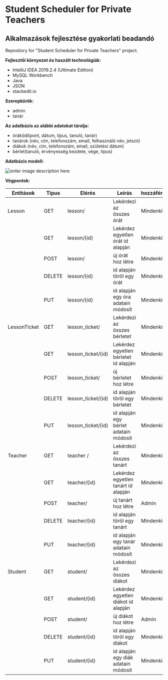 # Student Scheduler for Private Teachers
## Alkalmazások fejlesztése gyakorlati beadandó
Repository for "Student Scheduler for Private Teachers" project.

**Fejlesztői környezet és haszált technológiák:**

 - IntelliJ IDEA 2019.2.4 (Ultimate Edition)
 - MySQL Workbench
 - Java
 - JSON
 - stackedit.io

**Szerepkörök:**
 - admin
 - tanár
 
**Az adatbázis az alábbi adatokat tárolja:**
 - órák(időpont, dátum, típus, tanuló, tanár)
 - tanárok (név, cím, telefonszám, email, felhasználó név, jelszó)
 - diákok (név, cím, telefonszám, email, születési dátum)
 - bérlet(tanuló, érvényesség kezdete, vége, típus)
 
 **Adatbázis modell:**
 
![enter image description here](https://lh3.googleusercontent.com/J4bcXX3JxVZtvW8YNG6ls68m1axPWMoKbXod3xJFyoSgybjSaYoUOCq1s_ZP4rv4e9p3TxJDFaHt-CrUT9QRuV6HybkBVFxWW46Wd0fmVF1aakGRVILJLcDYC2JEDuizOimv_8qiR-DGusoPQS732KBOaLPl9BNjj6Xk6pFqlO6bTi6vzQ-fQ5f8TWCI7Zq_YLcPSgQ-5vBrZRJdlumZVmyJ3lYfjezJT9cA8arQGdtfpu5n2DTENZISkbf7A0xSyXWH3soEh8mv-X8zEATl1KxnGr8tlXq6MP15vIIG08G5khw43CBzZMI4SlNr-3VZkndjLYEa3zVGEAZiCaf34aIBYv8-BLN8OO7mrw02HmtdJnWFSKn5sHwDFCLo_FBtJt5T8VO4I6N8P762Yt4kZjFaHAv3Qtc5OYZevC6Y0sHoA6vbPd4FFsCzhVSTQR0aR2wvNla1q3ZdzMZGhLIfl5pJRxfU6SvY8b34d-veFGSmIw55j4wZQZwwu7c2yc93qOVLpKO5grVje-cqs6yBxjFRGKx2eVMe71vcJjJcXEErePjp1kgXH2ejfh-5wxUTlrPq-RrS3S2GAxiCopMB8Ckja4ByXaW2VNnSaCA_U0J00nkziDbCWwp_mEZnVt9Xh7tYrbY8ccGFyLZQWe1SfKFBaBy9-KUePykxUr1v8fFrk0YaEiK6RTs=w1263-h801-no)

**Végpontok:**

| Entitások | Típus | Elérés | Leírás | hozzáférés | 
| -| -| -|-|-|
|Lesson | GET | lesson/ | Lekérdezi az összes órát | Mindenki| 
| | GET | lesson/{id} | Lekérdez egyetlen órát id alapján | Mindenki| 
|| POST| lesson/ | új órát hoz létre| Mindenki|
| | DELETE| lesson/{id} | id alapján töröl egy órát | Mindenki|
| | PUT| lesson/{id} | id alapján egy óra adatain módosít | Mindenki|
|LessonTicket | GET | lesson_ticket/ | Lekérdezi az összes bérletet | Mindenki| 
| | GET | lesson_ticket/{id} | Lekérdez egyetlen bérletet id alapján | Mindenki| 
|| POST| lesson_ticket/ | új bérletet hoz létre|Mindenki|
| | DELETE| lesson_ticket/{id} | id alapján töröl egy bérletet | Mindenki|
| | PUT| lesson_ticket/{id} | id alapján egy bérlet adatain módosít | Mindenki|
|Teacher | GET | teacher / | Lekérdezi az összes tanárt | Mindenki| 
| | GET | teacher/{id} | Lekérdez egyetlen tanárt id alapján | Mindenki| 
|| POST| teacher/ | új tanárt hoz létre| Admin|
| | DELETE| teacher/{id} | id alapján töröl egy tanárt | Mindenki|
| | PUT| teacher/{id} | id alapján egy tanár adatain módosít | Mindenki|
|Student | GET | student/ | Lekérdezi az összes diákot | Mindenki| 
| | GET | student/{id} | Lekérdez egyetlen diákot id alapján | Mindenki| 
|| POST| student/ | új diákot hoz létre| Admin|
| | DELETE| student/{id} | id alapján töröl egy diákot | Mindenki|
| | PUT| student/{id} | id alapján egy diák adatain módosít | Mindenki|
